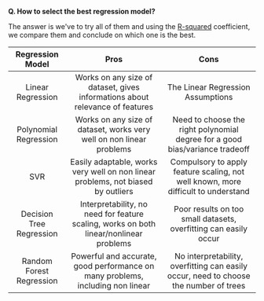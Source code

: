 **Q. How to select the best regression model?**

The answer is we've to try all of them and using the [R-squared](https://towardsdatascience.com/wth-are-r-squared-and-adjusted-r-squared-7b816eef90d9) coefficient, we compare them and conclude on which one is the best.

Regression Model | Pros | Cons
| :---:| :--: | :---:
Linear Regression  | Works on any size of dataset, gives informations about relevance of features | The Linear Regression Assumptions
Polynomial Regression  | Works on any size of dataset, works very well on non linear problems | Need to choose the right polynomial degree for a good bias/variance tradeoff
SVR | Easily adaptable, works very well on non linear problems, not biased by outliers | Compulsory to apply feature scaling, not well known, more difficult to understand
Decision Tree Regression | Interpretability, no need for feature scaling, works on both linear/nonlinear problems | Poor results on too small datasets, overfitting can easily occur
Random Forest Regression | Powerful and accurate, good performance on many problems, including non linear | No interpretability, overfitting can easily occur, need to choose the number of trees

